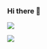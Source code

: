 ### Hi there 👋

![](https://github-readme-stats.vercel.app/api?username=dei79&count_private=true&show_icons=true&theme=transparent)

![](https://github-readme-stats.vercel.app/api/top-langs/?username=dei79&layout=compact&theme=transparent)
